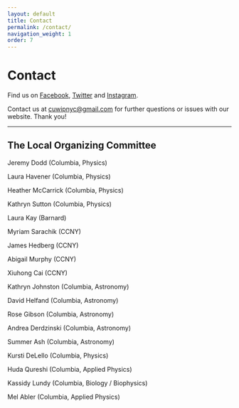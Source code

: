 ```yaml
---
layout: default
title: Contact
permalink: /contact/
navigation_weight: 1
order: 7
---
```


# Contact

Find us on [Facebook](https://www.facebook.com/pg/cuwipnyc),
[Twitter](https://www.instagram.com/cuwip_nyc/) and
[Instagram](https://www.instagram.com/cuwip_nyc/).

Contact us at cuwipnyc@gmail.com for further questions or issues with our
website. Thank you!  

---

## The Local Organizing Committee

Jeremy Dodd (Columbia, Physics)

Laura Havener (Columbia, Physics)

Heather McCarrick (Columbia, Physics)

Kathryn Sutton (Columbia, Physics)

Laura Kay (Barnard)

Myriam Sarachik (CCNY)

James Hedberg (CCNY)

Abigail Murphy (CCNY)

Xiuhong Cai (CCNY)

Kathryn Johnston (Columbia, Astronomy)

David Helfand (Columbia, Astronomy)

Rose Gibson	(Columbia, Astronomy)

Andrea Derdzinski (Columbia, Astronomy)

Summer Ash	(Columbia, Astronomy)

Kursti DeLello (Columbia, Physics)

Huda Qureshi (Columbia, Applied Physics)

Kassidy Lundy (Columbia, Biology / Biophysics)

Mel Abler (Columbia, Applied Physics)

